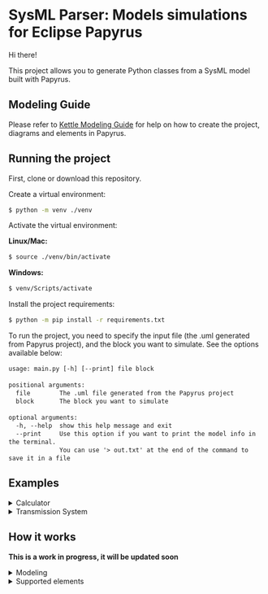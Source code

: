 # SysML Parser: Models simulations for Eclipse Papyrus

Hi there!

This project allows you to generate Python classes from a SysML model built with Papyrus. 

## Modeling Guide

Please refer to <a href="https://github.com/anapschuch/sysml-parser/blob/main/docs/Modeling%20Guide%20-%20-Electric%20Kettle.pdf" target="_blank">Kettle Modeling Guide</a> for help on 
how to create the project, diagrams and elements in Papyrus.
## Running the project

First, clone or download this repository.

Create a virtual environment:

```bash
$ python -m venv ./venv
```

Activate the virtual environment:

**Linux/Mac:**
```bash
$ source ./venv/bin/activate
```

**Windows:**
```bash
$ venv/Scripts/activate
```

Install the project requirements:
```bash
$ python -m pip install -r requirements.txt
```

To run the project, you need to specify the input file (the .uml generated from Papyrus project),
and the block you want to simulate. See the options available below:
```
usage: main.py [-h] [--print] file block

positional arguments:
  file        The .uml file generated from the Papyrus project
  block       The block you want to simulate

optional arguments:
  -h, --help  show this help message and exit
  --print     Use this option if you want to print the model info in the terminal.
              You can use '> out.txt' at the end of the command to save it in a file
```

## Examples

<details>
<summary> Calculator </summary>

Inside the examples' folder, you can find the *Math.uml* file, which represents the Papyrus output from a model that 
has the following block:

![](public/Math-ParametricDiagram.png)

Basically,at each iteration, the z parameter in incremented by 0.01, and there are two outputs: y (the cos of z), 
and x (the sin of z). 

If you want to print information about the model, type in the terminal:

```bash
$ python main.py ./examples/Math.uml Calculator --print
```

To transform this model into Python classes, you can type:

```bash
$ python main.py ./examples/Math.uml Calculator
```

Two files will be generated inside the output folder: the *calculator.py* contains the Calculator block seen in the image above, 
while the *main.py* has the logic to simulate it. 

It's important to note that main has two simulation parameters set, the `dT` and `n_iter`, 
which are the time between two interactions, and the number of interactions, respectively. 
You can change it accordingly to your needs.

Additionally, by default, the *main.py* generates graphs of all output ports as a function of time. 
You can also change it as you desire.

To run this example, you can type:

 ```bash
$ python ./output/main.py 
```

Two graphs will be generated, one for each output port:

x             |  y
:-------------------------:|:-------------------------:
![](public/Math-x%20output.png) | ![](public/Math-y%20output.png)

</details>

<details>
<summary> Transmission System </summary>

**More details coming shortly!**

There is also a more complete example available. 
This one is about an automatic transmission system of a car, in which the driver can choose between the four usual 
modes: Parking, Reverse, Neutral and Drive.

This model is based on the work done by Antony Stark in his personal blog. Please take a look [here](https://x-engineer.org/vehicle-acceleration-maximum-speed-modeling-simulation/) if you require additional information.


![](public/System-Parametric%20Diagram.PNG)

It receives the following inputs:

* `dT`: time between two iterations of the simulation
* `env_cr`: road load coefficient
* `env_slope`: slope angle of the road the car is in
* `env_ro`: air density
* `env_cd`: drag coefficient
* `fa`: frontal area of the car
* `pedal_position`: the percentage of the pedal that is pressed (a number between 0 and 100)
* `current_gear`: the gear (Parking, Reverse, Neutral and Drive) that the driver is in. 
  Note that there is an order that must be followed to change gears, e.g. the driver cannot go to Drive directly 
  from Parking, they must go to Reverse and Neutral first. This logic is inside a state machine in the model, so the mode will
  be changed only if your input is correct.
  
These inputs must be given to the simulation in the form of a file. 
You can check the *examples/inputs_transmission_system.csv* file that is available. Each line of represents an iteration, 
and an empty cell means that the input hasn't changed.

There are two outputs in this system, the vehicle speed, and the drive gear. In the drive gear, 
we can see how the automatic transmission is working. 

To generate the python files for this example, type:

```bash
$ python main.py ./examples/TransmissionSystem.uml System
```

You must change the csv input in the *output/main.py* file. After that, move the terminal to the output folder and start the simulation:

 ```bash
$ cd output
$ python main.py 
```

Below is the outputs generated from the inputs given:

vehicle speed (m/s)        |  drive gear
:-------------------------:|:-------------------------:
![](public/TransmissionSystem-vehicle%20speed.png) | ![](public/TransmissionSystem-drive%20gear.png)
</details>


## How it works 

**This is a work in progress, it will be updated soon**

<details>
<summary> Modeling </summary>

In a Model-based Systems Engineering approach, the diagrams and artifacts are merely views of the system model, 
which is the single source of truth. This guarantees that there's no inconsistency between the diagrams, and any change made 
will be reflected in all the views. Furthermore, it's useful when communicating with stakeholders or team members, 
due to the possibility to show only the components that are interesting for the person looking at it. 

In this context, the parser reads elements of the model, not diagrams. This means that it doesn't take into account
the diagrams you chose while developing your system, nor how did you represented elements in it. What really matters 
are the connections and elements of the model. Below is a brief overview of the elements you can choose when modeling your system.

The parser allows you to simulate a block at a time. There are two ways to communicate parameters in a block: you can use 
FlowPorts when the information is coming into the block or getting out of it, and Properties to address states and internal 
parameters. To connect two elements (ports or properties), use an Item Flow. It allows you to represent the direction of the information,
from where it comes to where it goes.

If you want to represent some constraint between elements, use a Constraint Block. When defining the specification, do it through
an Opaque Expression. There you can define an equation that represents the relation between variables. Add Flow Ports to represent
the parameters that are being used in the constraint.

You can add nested blocks. To do so, please represent it as Block elements, not variables with some Block type. For example,
the TransmissionSystem block below has two inner blocks, the VehicleSimulator and the TransmissionSystem. 

![](public/ModelExplorer-TransmissionSystem.PNG)

You can also represent behaviors through state machines. Right now, we don't support parallel regions, and triggers 
and entry behaviors are the only actions that are understandable related to states. In this context, use Opaque Behaviors to represent actions
in state, and Change Events to represent triggers.

Additionally, in the simulation that is generated by the parser, the state machine will be updated before the block. 
So imagine that there is an `engine_speed_param` connected to an `engine_speed` port. In this case, if there is a state machine 
that updates the value of the `engine_speed_param`, this action would be overwritten by the value coming from the port. 
Model with this in mind: in state machines, only update the value of ports or 
properties that are not updated by other block data.

![](public/StateMachine-update-order.png)
</details>

<details>
<summary> Supported elements </summary>

In the last session, we gave an overview of the elements that should be used when modeling the system, so they are understandable by
this parser. Here we will discuss technically the supported elements and where you can find them, and show the first step to extend this code.

If we look at the *.uml* file generated from Papyrus, we will see that it looks like the snippet below.

```xml
<ownedAttribute xmi:type="uml:Port" xmi:id="_WKF1QOESEeyXPMXG3lFeMw" name="env_cr" aggregation="composite">
    <type xmi:type="uml:PrimitiveType" href="pathmap://UML_LIBRARIES/UMLPrimitiveTypes.library.uml#Real"/>
</ownedAttribute>
```

Basically, there are different tag types. Some examples are ownedAttribute, type, defaultValue and ownedRule. 
The current supported types can be seen [here](https://github.com/anapschuch/xml-parser/blob/main/source/xml_types/xml_tag.py#L4).

If we take a look at the .uml file, we will see that the project structure is built with UML types, while the SysML ones come at the end, and refer to some UML type. 
For example, for the port in the snippet above, we can see that it is the base port of a FlowPort:

```xml
<DeprecatedElements:FlowPort xmi:id="_WKHqcOESEeyXPMXG3lFeMw" base_Port="_WKF1QOESEeyXPMXG3lFeMw" direction="in"/>
```

This will be important when associating elements in the parser.

In addition to this, the tags also have different attributes, like xmi:type, xmi:id, name and base_Port. 
The current supported attributes can be seen [here](https://github.com/anapschuch/xml-parser/blob/main/source/xml_types/xml_tag_attribute.py#L4).
Furthermore, there are different *xmi_type* values, which the supported ones can be seen [here](https://github.com/anapschuch/xml-parser/blob/main/source/xml_types/xmi_type.py#L4).

In case you run the project and face an error about a not found type, you can add it in these files. 
Note that we chose to restrict the allowed types because they must be associated with some logic later. 
Having a type in these files doesn't mean the parser understands what it means and how it interacts with the other elements in the model. 
This will be covered in the next session.
</details>

